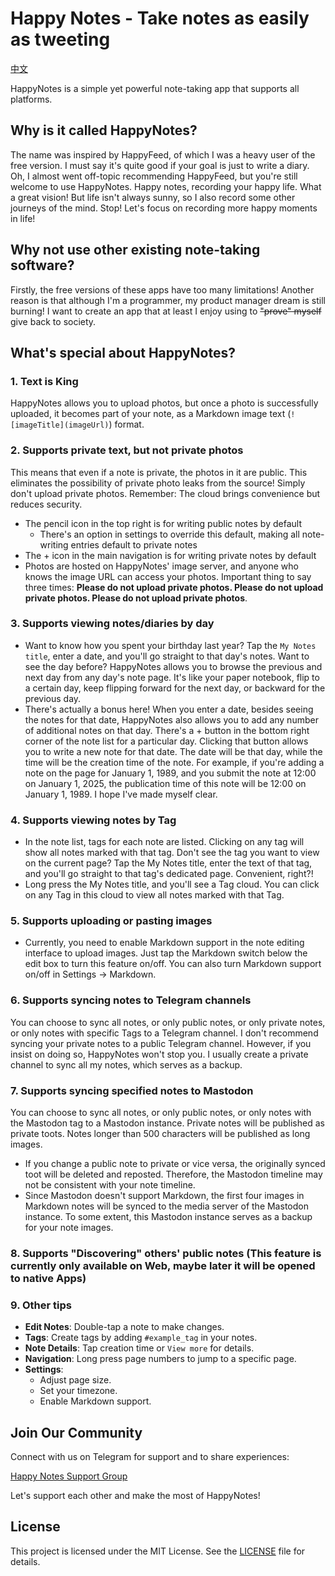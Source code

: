 # Happy Notes - Take notes as easily as tweeting
[中文](./README.cn.md)

HappyNotes is a simple yet powerful note-taking app that supports all platforms.

## Why is it called HappyNotes?

The name was inspired by HappyFeed, of which I was a heavy user of the free version. I must say it's quite good if your goal is just to write a diary. Oh, I almost went off-topic recommending HappyFeed, but you're still welcome to use HappyNotes. Happy notes, recording your happy life. What a great vision! But life isn't always sunny, so I also record some other journeys of the mind. Stop! Let's focus on recording more happy moments in life!

## Why not use other existing note-taking software?

Firstly, the free versions of these apps have too many limitations! Another reason is that although I'm a programmer, my product manager dream is still burning! I want to create an app that at least I enjoy using to <del>"prove" myself</del> give back to society.

## What's special about HappyNotes?

### 1. Text is King

HappyNotes allows you to upload photos, but once a photo is successfully uploaded, it becomes part of your note, as a Markdown image text (`![imageTitle](imageUrl)`) format. 

### 2. Supports private text, but not private photos

This means that even if a note is private, the photos in it are public. This eliminates the possibility of private photo leaks from the source! Simply don't upload private photos. Remember: The cloud brings convenience but reduces security.

- The pencil icon in the top right is for writing public notes by default
  - There's an option in settings to override this default, making all note-writing entries default to private notes
- The + icon in the main navigation is for writing private notes by default
- Photos are hosted on HappyNotes' image server, and anyone who knows the image URL can access your photos. Important thing to say three times: **Please do not upload private photos. Please do not upload private photos. Please do not upload private photos**.

### 3. Supports viewing notes/diaries by day

- Want to know how you spent your birthday last year? Tap the `My Notes title`, enter a date, and you'll go straight to that day's notes. Want to see the day before? HappyNotes allows you to browse the previous and next day from any day's note page. It's like your paper notebook, flip to a certain day, keep flipping forward for the next day, or backward for the previous day.
- There's actually a bonus here! When you enter a date, besides seeing the notes for that date, HappyNotes also allows you to add any number of additional notes on that day. There's a + button in the bottom right corner of the note list for a particular day. Clicking that button allows you to write a new note for that date. The date will be that day, while the time will be the creation time of the note. For example, if you're adding a note on the page for January 1, 1989, and you submit the note at 12:00 on January 1, 2025, the publication time of this note will be 12:00 on January 1, 1989. I hope I've made myself clear.

### 4. Supports viewing notes by Tag

- In the note list, tags for each note are listed. Clicking on any tag will show all notes marked with that tag. Don't see the tag you want to view on the current page? Tap the My Notes title, enter the text of that tag, and you'll go straight to that tag's dedicated page. Convenient, right?!
- Long press the My Notes title, and you'll see a Tag cloud. You can click on any Tag in this cloud to view all notes marked with that Tag.

### 5. Supports uploading or pasting images

- Currently, you need to enable Markdown support in the note editing interface to upload images. Just tap the Markdown switch below the edit box to turn this feature on/off. You can also turn Markdown support on/off in Settings -> Markdown.

### 6. Supports syncing notes to Telegram channels

You can choose to sync all notes, or only public notes, or only private notes, or only notes with specific Tags to a Telegram channel. I don't recommend syncing your private notes to a public Telegram channel. However, if you insist on doing so, HappyNotes won't stop you. I usually create a private channel to sync all my notes, which serves as a backup.

### 7. Supports syncing specified notes to Mastodon

You can choose to sync all notes, or only public notes, or only notes with the Mastodon tag to a Mastodon instance. Private notes will be published as private toots. Notes longer than 500 characters will be published as long images.

- If you change a public note to private or vice versa, the originally synced toot will be deleted and reposted. Therefore, the Mastodon timeline may not be consistent with your note timeline.
- Since Mastodon doesn't support Markdown, the first four images in Markdown notes will be synced to the media server of the Mastodon instance. To some extent, this Mastodon instance serves as a backup for your note images.

### 8. Supports "Discovering" others' public notes (This feature is currently only available on Web, maybe later it will be opened to native Apps)

### 9. Other tips
- **Edit Notes**: Double-tap a note to make changes.
- **Tags**: Create tags by adding `#example_tag` in your notes.
- **Note Details**: Tap creation time or `View more` for details.
- **Navigation**: Long press page numbers to jump to a specific page.
- **Settings**:
  - Adjust page size.
  - Set your timezone.
  - Enable Markdown support.

## Join Our Community

Connect with us on Telegram for support and to share experiences:

[Happy Notes Support Group](https://t.me/happynotes_support)

Let's support each other and make the most of HappyNotes!

## License

This project is licensed under the MIT License. See the [LICENSE](./LICENSE) file for details.


